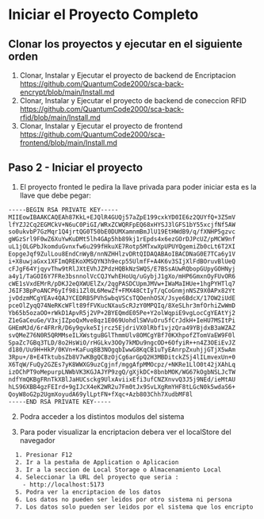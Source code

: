# Iniciar el Proyecto Completo
## Clonar los proyectos  y ejecutar en el siguiente orden
1. Clonar, Instalar y Ejecutar el proyecto de backend de Encriptacion
https://github.com/QuantumCode2000/sca-back-encrypt/blob/main/Install.md
2. Clonar, Instalar y Ejecutar el proyecto de backend de coneccion RFID
https://github.com/QuantumCode2000/sca-back-rfid/blob/main/Install.md
3. Clonar, Instalar y Ejecutar el proyecto de frontend
https://github.com/QuantumCode2000/sca-frontend/blob/main/Install.md

## Paso 2 - Iniciar el proyecto

1.  El proyecto fronted le pedira la llave privada para poder iniciar
esta es la llave que debe pegar:
```bash
-----BEGIN RSA PRIVATE KEY-----
MIIEowIBAAKCAQEAh87KkL+EJQlR4GUQj57aZpE199cxkYD0IE6z2QUYfQ+3Z5mV
lfYZJ2Cq2EGMCkV+N6uC0PiGI/WRxZCWQRFpEQ68xHYSJ3lGFS1bY55xcjfNf5AW
so0ukvbP7GzMqr1Q4jrtQG0T50bE0DUMXamnmBmJlU19EtHWdB9/q/fXNHP5gzvc
gWGzSrl9F0wZ6XuYwKuDMt5lh4GAp5hb89kj1rEpds4x6ezGOrDJPcUZ/pMCW9nf
uL1jOLGPbJkomduGvnxfw6u299fHkuXE7Rotp5MTxwXpUPUYQgemiZb0cLt6T2XI
EopgeJqf9ZulLou8EndCnWyB/nnNZHHlzvDRtQIDAQABAoIBACDNaG0E7TCa6y1V
i+X8uwjaGxx1XFImQREKoXMSQYN3h9ecp55UlmfF+A4K6v3SIjXlFdBOruvBlUeQ
cFJgF64YjqyvThw9tRlJXtEVhJZPdzHQBkNzSWQS/E7BSsAUwRQbopGUpyGOHNyj
a4y1/TaGOI6Y7FRe3bsnnolVcCQJYwhEHoUq/uGybjJ1gXo/mHP6GmxnOyFUvOR6
cWE1sVxdEMrR/pDKJ2eQXWUElZx/2qgPASDCUpmJMVw+IWaMaIHUe+1hgPYHTlq7
J6IF3BpPoANCP6yIf98i1Zl0L6MewZf+FMX48CtIyT/qCoGnmjnNSZ9X0APx82Yt
jvOdzmMCgYEAv4QAJYCEDRB5PVhSwbqVSCsTQOenhOSX/Jsye6BdcX/17OW2iUdE
pceOlZyqQ74NeRKcWFlt89fFVKucNXauScRJzY0MPQIq/8XeSLhr3mfOrhiZwWmD
Yb65b5ozaOO+rWkD1ApvR5j2VP+2BYEQmdE05Pe+Y2olWqpiE9vgLocCgYEAtYj2
Z1eGaCeuGe/V3xjIZpoQxMve8qz1E069UohdlSWVuOru5fCrJdkH+IeHU7MSItPi
GHEmMJd/6r4FRrR/D6y9gvke5Ijrcz5EjdriVX0lRbf1vjzQra49YBjdxB3aWZAZ
svQMeZ76N0R5QRMMseILXWstguBGlThmmUlv8OMCgYBf70KXhpofZTomVaEW9F0l
SpaZc7GBq3TLD/8o2HsWiO/rHGLkv3OOy7kMDu9ngcOD+6OfyiR++n4Z3OEiEvJZ
d180/Uu9H+HkP/0KVn+KaFuq8B3NOgqbIwwG8KqCB1uTyEAnrpZxuhjjGTjX5wAm
3Rpu+/8+E4TktubsZb8V7wKBgQCBzOjCg6arGpQ2H3MBDitckZSj4lILmvexUn+0
X6TqW/FuQy2GZEs7yK8WWXG9uzCgjnf/mggAfpMMOcpz/+NKRe1LlO0t42jXAhLq
izOChPT9oMepurpLNWbVK3KGJAJYP9zgQ/gXjkDC+8bnbMOK/WG67kOgbNSLJcTW
ndfYmQKBgFRnTkXBlJaHUCsckg9UlxAviixEfi3ufCNZXnvvQ3J5j9NEd/ieMtAU
hLS96XBB4gzFEIrd+9gIJcX4eK2WR2u7Fm0tJx9SvLXgRmYHF8tLGcN0k5wdaS6+
QoyW8oG2p2UgmXoyudA69ylLptFN+fXqc+Azb803Chh7XudbMF8l
-----END RSA PRIVATE KEY-----
```

2.  Podra acceder a los distintos modulos del sistema

3.  Para poder visualizar la encriptacion debera ver el localStore del navegador
```bash
  1. Presionar F12
  2. Ir a la pestaña de Application o Aplicacion
  3. Ir a la seccion de Local Storage o Almacenamiento Local
  4. Seleccionar la URL del proyecto que seria :
    - http://localhost:5173
  5. Podra ver la encriptacion de los datos
  6. Los datos no pueden ser leidos por otro sistema ni persona 
  7. Los datos solo pueden ser leidos por el sistema que los encripto
  
```



